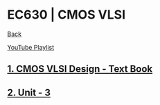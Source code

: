 # EC630 | CMOS VLSI

[Back](./../)

<div>
<a class="white" href="https://www.youtube.com/playlist?list=PLFkKAMLbnTTs4V-p9oXGGB7MxtJcPu4X_"><p><span class="bg"></span><span class="base"></span><span class="text">YouTube Playlist</span></p></a>
</div>


## [1. CMOS VLSI Design - Text Book](./CMOS-VLSI-design.pdf)

## [2. Unit - 3](./Unit%203%20-%20Part%201.pdf)